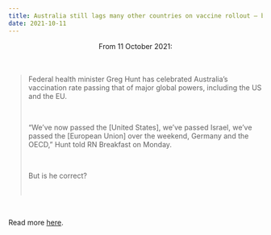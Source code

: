 ```yaml
---
title: Australia still lags many other countries on vaccine rollout – but it’s catching up fast
date: 2021-10-11
---
```


<center>From 11 October 2021:</center><br><br>

<blockquote><p>Federal health minister Greg Hunt has celebrated Australia’s vaccination rate passing that of major global powers, including the US and the EU.</p><br>

<p>“We’ve now passed the [United States], we’ve passed Israel, we’ve passed the [European Union] over the weekend, Germany and the OECD,” Hunt told RN Breakfast on Monday.</p><br>

<p>But is he correct?</p><br>

</blockquote><br>

<p>Read more <a href="https://www.theguardian.com/news/datablog/2021/oct/11/australia-still-lags-many-other-countries-on-vaccine-rollout-but-its-catching-up-fast">here</a>.</p>